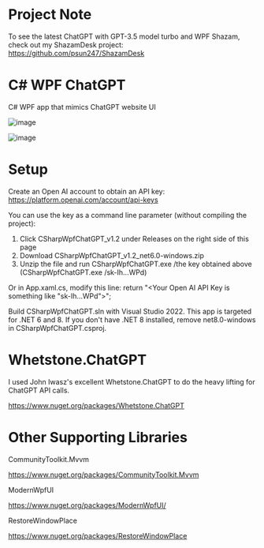 # Project Note
To see the latest ChatGPT with GPT-3.5 model turbo and WPF Shazam, check out my ShazamDesk project: 
https://github.com/psun247/ShazamDesk

# C# WPF ChatGPT
C# WPF app that mimics ChatGPT website UI

![image](https://github.com/psun247/CSharpWpfChatGPT/assets/31531761/6a73a4e9-a29d-450d-9ef0-d1151651a4bb)

![image](https://github.com/psun247/CSharpWpfChatGPT/assets/31531761/97370b00-367e-4882-a52b-dd4beaa631b4)

# Setup
Create an Open AI account to obtain an API key:
https://platform.openai.com/account/api-keys

You can use the key as a command line parameter (without compiling the project):
1. Click CSharpWpfChatGPT_v1.2 under Releases on the right side of this page
2. Download CSharpWpfChatGPT_v1.2_net6.0-windows.zip
3. Unzip the file and run CSharpWpfChatGPT.exe /the key obtained above (CSharpWpfChatGPT.exe /sk-Ih...WPd)

Or in App.xaml.cs, modify this line:
return "<Your Open AI API Key is something like \"sk-Ih...WPd\">";

Build CSharpWpfChatGPT.sln with Visual Studio 2022.  This app is targeted for .NET 6 and 8.  If you don't have .NET 8 installed, remove net8.0-windows in CSharpWpfChatGPT.csproj.

# Whetstone.ChatGPT
I used John Iwasz's excellent Whetstone.ChatGPT to do the heavy lifting for ChatGPT API calls.

https://www.nuget.org/packages/Whetstone.ChatGPT

# Other Supporting Libraries
CommunityToolkit.Mvvm
 
https://www.nuget.org/packages/CommunityToolkit.Mvvm
 
ModernWpfUI
 
https://www.nuget.org/packages/ModernWpfUI/
 
RestoreWindowPlace

https://www.nuget.org/packages/RestoreWindowPlace
